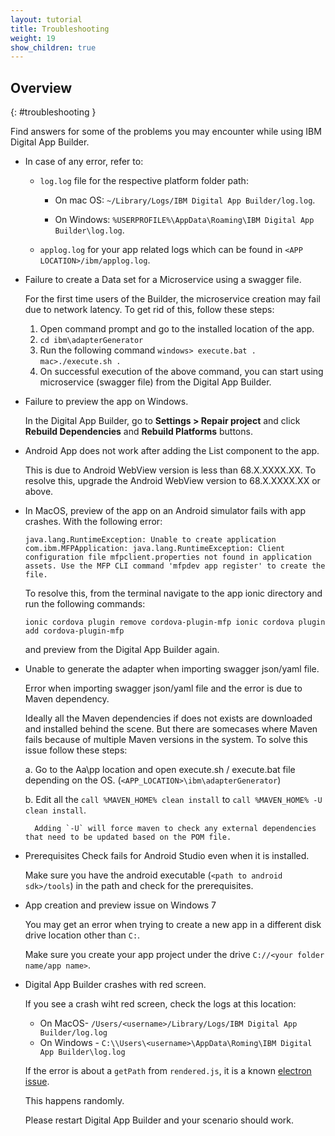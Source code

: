 ```yaml
---
layout: tutorial
title: Troubleshooting
weight: 19
show_children: true
---
```

<!-- NLS_CHARSET=UTF-8 -->
## Overview
{: #troubleshooting }

Find answers for some of the problems you may encounter while using IBM Digital App Builder.

* In case of any error, refer to:

    * `log.log` file for the respective platform folder path:

        * On mac OS: `~/Library/Logs/IBM Digital App Builder/log.log`.

        * On Windows: `%USERPROFILE%\AppData\Roaming\IBM Digital App Builder\log.log`.

    * `applog.log` for your app related logs which can be found in `<APP LOCATION>/ibm/applog.log`.

* Failure to create a Data set for a Microservice using a swagger file.

    For the first time users of the Builder, the microservice creation may fail due to network latency.
    To get rid of this, follow these steps:
    1. Open command prompt and go to the installed location of the app.
    2. `cd ibm\adapterGenerator`
    3. Run the following command
        `windows> execute.bat .`
        `mac>./execute.sh .`
    4. On successful execution of the above command, you can start using microservice (swagger file) from the Digital App Builder.

* Failure to preview the app on Windows.

    In the Digital App Builder, go to **Settings > Repair project** and click **Rebuild Dependencies** and **Rebuild Platforms** buttons.

* Android App does not work after adding the List component to the app.

    This is due to Android WebView version is less than 68.X.XXXX.XX. To resolve this, upgrade the Android WebView version to 68.X.XXXX.XX or above.

* In MacOS, preview of the app on an Android simulator fails with app crashes. With the following error:

    `java.lang.RuntimeException: Unable to create application com.ibm.MFPApplication: java.lang.RuntimeException: Client configuration file mfpclient.properties not found in application assets. Use the MFP CLI command 'mfpdev app register' to create the file.`

    To resolve this, from the terminal navigate to the app ionic directory and run the following commands:

    `ionic cordova plugin remove cordova-plugin-mfp
    ionic cordova plugin add cordova-plugin-mfp`

    and preview from the Digital App Builder again.

* Unable to generate the adapter when importing swagger json/yaml file.

    Error when importing swagger json/yaml file and the error is due to Maven dependency.

    Ideally all the Maven dependencies if does not exists are downloaded and installed behind the scene. But there are somecases where Maven fails because of multiple Maven versions in the system. To solve this issue follow these steps:

    a. Go to the Aa\pp location and open execute.sh / execute.bat file depending on the OS. (`<APP_LOCATION>\ibm\adapterGenerator`)

    b. Edit all the `call %MAVEN_HOME% clean install` to `call %MAVEN_HOME% -U clean install`.

        Adding `-U` will force maven to check any external dependencies that need to be updated based on the POM file.

* Prerequisites Check fails for Android Studio even when it is installed.

    Make sure you have the android executable (`<path to android sdk>/tools`) in the path and check for the prerequisites.

* App creation and preview issue on Windows 7

    You may get an error when trying to create a new app in a different disk drive location other than `C:`.

    Make sure you create your app project under the drive `C://<your folder name/app name>`.

* Digital App Builder crashes with red screen.

    If you see a crash wiht red screen, check the logs at this location:
    * On MacOS- `/Users/<username>/Library/Logs/IBM Digital App Builder/log.log`
    * On Windows - `C:\\Users\<username>\AppData\Roming\IBM Digital App Builder\log.log`

    If the error is about a `getPath` from `rendered.js`, it is a known [electron issue](https://github.com/electron/electron/issues/8205).

    This happens randomly.

    Please restart Digital App Builder and your scenario should work.
